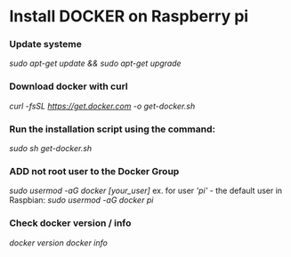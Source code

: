 # Install DOCKER on Raspberry pi

### Update systeme
*sudo apt-get update && sudo apt-get upgrade*

### Download docker with curl
*curl -fsSL https://get.docker.com -o get-docker.sh*

### Run the installation script using the command:
*sudo sh get-docker.sh*

### ADD not root user to the Docker Group 
*sudo usermod -aG docker [your_user]*
ex. for user *'pi'* - the default user in Raspbian: *sudo usermod -aG docker pi*

### Check docker version / info
*docker version*
*docker info*
